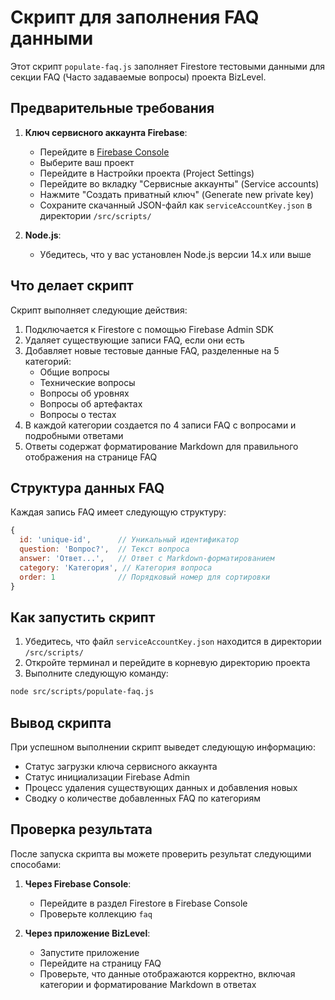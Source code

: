 # Скрипт для заполнения FAQ данными

Этот скрипт `populate-faq.js` заполняет Firestore тестовыми данными для секции FAQ (Часто задаваемые вопросы) проекта BizLevel.

## Предварительные требования

1. **Ключ сервисного аккаунта Firebase**:
   - Перейдите в [Firebase Console](https://console.firebase.google.com/)
   - Выберите ваш проект
   - Перейдите в Настройки проекта (Project Settings)
   - Перейдите во вкладку "Сервисные аккаунты" (Service accounts)
   - Нажмите "Создать приватный ключ" (Generate new private key)
   - Сохраните скачанный JSON-файл как `serviceAccountKey.json` в директории `/src/scripts/`

2. **Node.js**:
   - Убедитесь, что у вас установлен Node.js версии 14.x или выше

## Что делает скрипт

Скрипт выполняет следующие действия:

1. Подключается к Firestore с помощью Firebase Admin SDK
2. Удаляет существующие записи FAQ, если они есть
3. Добавляет новые тестовые данные FAQ, разделенные на 5 категорий:
   - Общие вопросы
   - Технические вопросы
   - Вопросы об уровнях
   - Вопросы об артефактах
   - Вопросы о тестах
4. В каждой категории создается по 4 записи FAQ с вопросами и подробными ответами
5. Ответы содержат форматирование Markdown для правильного отображения на странице FAQ

## Структура данных FAQ

Каждая запись FAQ имеет следующую структуру:

```javascript
{
  id: 'unique-id',      // Уникальный идентификатор
  question: 'Вопрос?',  // Текст вопроса
  answer: 'Ответ...',   // Ответ с Markdown-форматированием
  category: 'Категория', // Категория вопроса
  order: 1              // Порядковый номер для сортировки
}
```

## Как запустить скрипт

1. Убедитесь, что файл `serviceAccountKey.json` находится в директории `/src/scripts/`
2. Откройте терминал и перейдите в корневую директорию проекта
3. Выполните следующую команду:

```bash
node src/scripts/populate-faq.js
```

## Вывод скрипта

При успешном выполнении скрипт выведет следующую информацию:

- Статус загрузки ключа сервисного аккаунта
- Статус инициализации Firebase Admin
- Процесс удаления существующих данных и добавления новых
- Сводку о количестве добавленных FAQ по категориям

## Проверка результата

После запуска скрипта вы можете проверить результат следующими способами:

1. **Через Firebase Console**: 
   - Перейдите в раздел Firestore в Firebase Console
   - Проверьте коллекцию `faq`

2. **Через приложение BizLevel**:
   - Запустите приложение
   - Перейдите на страницу FAQ
   - Проверьте, что данные отображаются корректно, включая категории и форматирование Markdown в ответах 